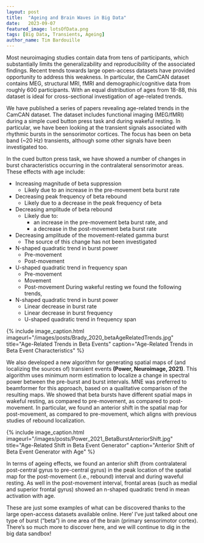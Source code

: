 ```yaml
---
layout: post
title:  "Ageing and Brain Waves in Big Data"
date:   2023-09-07
featured_image: lotsOfData.png
tags: [Big Data, Transients, Ageing]
author_name: Tim Bardouille
---
```


Most neuroimaging studies contain data from tens of participants, which substantially limits the generalizability and reproducibility of the associated findings. Recent trends towards large open-access datasets have provided opportunity to address this weakness. In particular, the CamCAN dataset contains MEG, structural MRI, fMRI and demographic/cognitive data from roughly 600 participants. With an equal distribution of ages from 18-88, this dataset is ideal for cross-sectional investigation of age-related trends.

We have published a series of papers revealing age-related trends in the CamCAN dataset. The dataset includes functional imaging (MEG/fMRI) during a simple cued button press task and during wakeful resting. In particular, we have been looking at the transient signals associated with rhythmic bursts in the sensorimotor cortices. The focus has been on beta band (~20 Hz) transients, although some other signals have been investigated too.  

<!--more-->

In the cued button press task, we have showed a number of changes in burst characteristics occurring in the contralateral sensorimotor areas. These effects with age include:
+ Increasing magnitude of beta suppression
	+ Likely due to an increase in the pre-movement beta burst rate
+ Decreasing peak frequency of beta rebound
	+ Likely due to a decrease in the peak frequency of beta
+ Decreasing amplitude of beta rebound
	+ Likely due to:
		+ an increase in the pre-movement beta burst rate, and
		+ a decrease in the post-movement beta burst rate
+ Decreasing amplitude of the movement-related gamma burst
	+ The source of this change has not been investigated
+ N-shaped quadratic trend in burst power
	+ Pre-movement
	+ Post-movement
+ U-shaped quadratic trend in frequency span
	+ Pre-movement
	+ Movement
	+ Post-movement
During wakeful resting we found the following trends,
+ N-shaped quadratic trend in burst power
	+ Linear decrease in burst rate
	+ Linear decrease in burst frequency
	+ U-shaped quadratic trend in frequency span

{% include image_caption.html imageurl="/images/posts/Brady_2020_betaAgeRelatedTrends.jpg" title="Age-Related Trends in Beta Events" caption="Age-Related Trends in Beta Event Characteristics" %}

We also developed a new algorithm for generating spatial maps of (and localizing the sources of) transient events <strong>(Power, Neuroimage, 2021)</strong>. This algorithm uses minimum norm estimation to localize a change in spectral power between the pre-burst and burst intervals. MNE was preferred to beamformer for this approach, based on a qualitative comparison of the resulting maps. We showed that beta bursts have different spatial maps in wakeful resting, as compared to pre-movement, as compared to post-movement. In particular, we found an anterior shift in the spatial map for post-movement, as compared to pre-movement, which aligns with previous studies of rebound localization.

{% include image_caption.html imageurl="/images/posts/Power_2021_BetaBurstAnteriorShift.jpg" title="Age-Related Shift in Beta Event Generator" caption="Anterior Shift of Beta Event Generator with Age" %}

In terms of ageing effects, we found an anterior shift (from contralateral post-central gyrus to pre-central gyrus) in the peak location of the spatial map for the post-movement (i.e., rebound) interval and during waveful resting. As well in the post-movement interval, frontal areas (such as medial and superior frontal gyrus) showed an n-shaped quadratic trend in mean activation with age.

These are just some examples of what can be discovered thanks to the large open-access datasets available online. Here’ I’ve just talked about one type of burst (“beta”) in one area of the brain (primary sensorimotor cortex). There’s so much more to discover here, and we will continue to dig in the big data sandbox!

